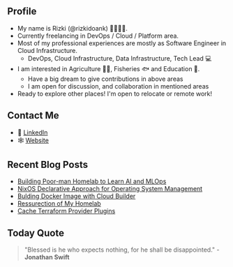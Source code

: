 ## Profile
- My name is Rizki (@rizkidoank) 👨‍👩‍👦‍👦.
- Currently freelancing in DevOps / Cloud / Platform area.
- Most of my professional experiences are mostly as Software Engineer in Cloud Infrastructure.
  - DevOps, Cloud Infrastructure, Data Infrastructure, Tech Lead 💻
- I am interested in Agriculture 👨‍🌾, Fisheries 🐟 and Education 🏫.
  - Have a big dream to give contributions in above areas
  - I am open for discussion, and collaboration in mentioned areas
- Ready to explore other places! I'm open to relocate or remote work!

## Contact Me
- 💼 [LinkedIn](https://www.linkedin.com/in/rizkidoank/)
- 🕸️ [Website](https://www.rizkidoank.com/)

## Recent Blog Posts
<!-- BLOG START -->
- [Building Poor-man Homelab to Learn AI and MLOps](https://rizkidoank.com/2025/09/24/building-poor-man-homelab-to-learn-ai-and-mlops/)
- [NixOS Declarative Approach for Operating System Management](https://rizkidoank.com/2024/12/19/nixos-declarative-approach-for-operating-system-management/)
- [Bulding Docker Image with Cloud Builder](https://rizkidoank.com/2024/09/23/bulding-docker-image-with-cloud-builder/)
- [Ressurection of My Homelab](https://rizkidoank.com/2024/09/20/ressurection-of-my-homelab/)
- [Cache Terraform Provider Plugins](https://rizkidoank.com/2024/02/27/cache-terraform-provider-plugins/)
<!-- BLOG END -->

## Today Quote
<!-- QUOTE START -->
> "Blessed is he who expects nothing, for he shall be disappointed." - **Jonathan Swift**
<!-- QUOTE END -->